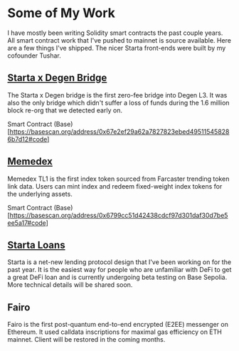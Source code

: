 # Some of My Work

I have mostly been writing Solidity smart contracts the past couple years. All smart contract work that I've pushed to mainnet is source available. Here are a few things I've shipped. The nicer Starta front-ends were built by my cofounder Tushar.

## [Starta x Degen Bridge](https://degen.starta.exchange)

The Starta x Degen bridge is the first zero-fee bridge into Degen L3. It was also the only bridge which didn't suffer a loss of funds during the 1.6 million block re-org that we detected early on.

Smart Contract (Base)[https://basescan.org/address/0x67e2ef29a62a7827823ebed495115458286b7d12#code]

## [Memedex](https://memedex.meme)

Memedex TL1 is the first index token sourced from Farcaster trending token link data. Users can mint index and redeem fixed-weight index tokens for the underlying assets.

Smart Contract (Base)[https://basescan.org/address/0x6799cc51d42438cdcf97d301daf30d7be5ee5a17#code]

## [Starta Loans](https://starta.loans)

Starta is a net-new lending protocol design that I've been working on for the past year. It is the easiest way for people who are unfamiliar with DeFi to get a great DeFi loan and is currently undergoing beta testing on Base Sepolia. More technical details will be shared soon.

## Fairo

Fairo is the first post-quantum end-to-end encrypted (E2EE) messenger on Ethereum. It used calldata inscriptions for maximal gas efficiency on ETH mainnet. Client will be restored in the coming months.
